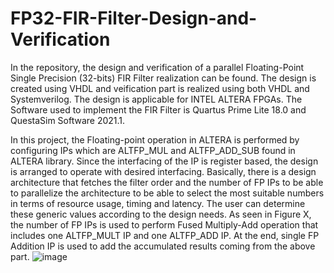 # FP32-FIR-Filter-Design-and-Verification
In the repository, the design and verification of a parallel Floating-Point Single Precision (32-bits) FIR Filter realization can be found. The design is created using VHDL and veification part is realized using both VHDL and Systemverilog. The design is applicable for INTEL ALTERA FPGAs. The Software used to implement the FIR Filter is Quartus Prime Lite 18.0 and QuestaSim Software 2021.1.

In this project, the Floating-point operation in ALTERA is performed by configuring IPs which are ALTFP_MUL and ALTFP_ADD_SUB found in ALTERA library. Since the interfacing of the IP is register based, the design is arranged to operate with desired interfacing. 
Basically, there is a design architecture that fetches the filter order and the number of FP IPs to be able to parallelize the architecture to be able to select the most suitable numbers in terms of resource usage, timing and latency. The user can determine these generic values according to the design needs.  As seen in Figure X, the number of FP IPs is used to perform Fused Multiply-Add operation that includes one ALTFP_MULT IP and one ALTFP_ADD IP. At the end, single FP Addition IP is used to add the accumulated results coming from the above part. 
![image](https://user-images.githubusercontent.com/85510863/235475936-ce88ea50-92e6-40d8-8715-8b0513161b04.png)
